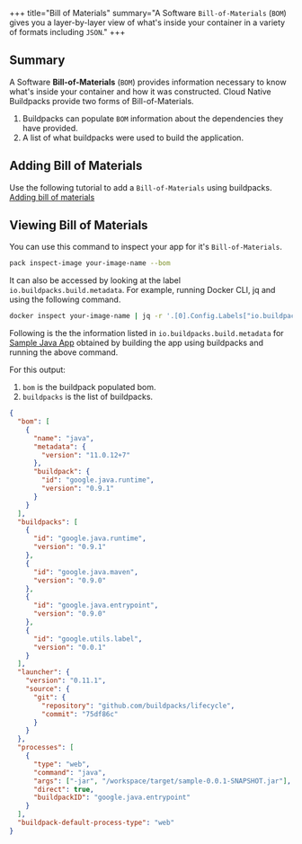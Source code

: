 +++
title="Bill of Materials"
summary="A Software `Bill-of-Materials` (`BOM`) gives you a layer-by-layer view of what's inside your container in a variety of formats including `JSON`."
+++

## Summary

A Software **Bill-of-Materials** (`BOM`) provides information necessary to know what's inside your container and how it was constructed.
Cloud Native Buildpacks provide two forms of Bill-of-Materials.

1. Buildpacks can populate `BOM` information about the dependencies they have provided.
2. A list of what buildpacks were used to build the application.

## Adding Bill of Materials

Use the following tutorial to add a `Bill-of-Materials` using buildpacks. <br/>
[Adding bill of materials][adding-bill-of-materials]

## Viewing Bill of Materials

You can use this command to inspect your app for it's `Bill-of-Materials`.

```bash
pack inspect-image your-image-name --bom
```

It can also be accessed by looking at the label `io.buildpacks.build.metadata`. For example, running Docker CLI, jq and using the following command.

```bash
docker inspect your-image-name | jq -r '.[0].Config.Labels["io.buildpacks.build.metadata"] | fromjson'
```

Following is the the information listed in `io.buildpacks.build.metadata` for [Sample Java App](https://github.com/buildpacks/samples/tree/main/apps/java-maven) obtained by building the app using buildpacks and running the above command.

For this output:

1. `bom` is the buildpack populated bom.
2. `buildpacks` is the list of buildpacks.

```json
{
  "bom": [
    {
      "name": "java",
      "metadata": {
        "version": "11.0.12+7"
      },
      "buildpack": {
        "id": "google.java.runtime",
        "version": "0.9.1"
      }
    }
  ],
  "buildpacks": [
    {
      "id": "google.java.runtime",
      "version": "0.9.1"
    },
    {
      "id": "google.java.maven",
      "version": "0.9.0"
    },
    {
      "id": "google.java.entrypoint",
      "version": "0.9.0"
    },
    {
      "id": "google.utils.label",
      "version": "0.0.1"
    }
  ],
  "launcher": {
    "version": "0.11.1",
    "source": {
      "git": {
        "repository": "github.com/buildpacks/lifecycle",
        "commit": "75df86c"
      }
    }
  },
  "processes": [
    {
      "type": "web",
      "command": "java",
      "args": ["-jar", "/workspace/target/sample-0.0.1-SNAPSHOT.jar"],
      "direct": true,
      "buildpackID": "google.java.entrypoint"
    }
  ],
  "buildpack-default-process-type": "web"
}
```

[adding-bill-of-materials]: /docs/buildpack-author-guide/create-buildpack/adding-bill-of-materials/
